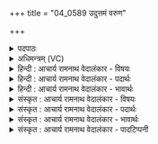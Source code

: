 +++
title = "04_0589 उदुत्तमं वरुण"

+++
<details><summary>पदपाठः</summary>

उ꣢त्। उ꣣त्तम꣢म्। व꣣रुण। पा꣡श꣢꣯म्। अ꣣स्म꣢त्। अ꣡व꣢꣯। अ꣣धम꣢म्। वि। म꣣ध्यम꣢म्। श्र꣣थाय। अ꣡थ꣢꣯। आ꣣दित्य। आ। दित्य। व्रते꣢। व꣣य꣢म्। त꣡व꣢꣯। अ꣣नाग꣡सः꣢। अ꣣न्। आग꣡सः꣢। अ꣡दि꣢꣯तये। अ। दि꣣तये। स्याम। ५८९।
</details>

<details><summary>अधिमन्त्रम् (VC)</summary>

- वरुणः
- शुनःशेप आजीगर्तिः कृत्रिमो देवरातो वैश्वामित्रो वा
- त्रिष्टुप्
- धैवतः
- आरण्यं काण्डम्
</details>

<details><summary>हिन्दी : आचार्य रामनाथ वेदालंकार - विषयः</summary>

अगले मन्त्र का वरुण देवता है। परमात्मा से प्रार्थना की गयी है।
</details>

<details><summary>हिन्दी : आचार्य रामनाथ वेदालंकार - पदार्थः</summary>

पदार्थान्वयभाषाः -  हे (वरुण) मोक्षप्राप्ति के लिए सब मनुष्यों से वरे जानेवाले परमात्मन् ! आप (उत्तमं पाशम्) उत्कृष्ट कर्मों के बन्धन रूप उत्तम पाश को (अस्मत्) हमसे (उत्) उत्कृष्ट फलप्रदान द्वारा छुड़ा दीजिए, (अधमम्) निकृष्ट कर्मों के बन्धन रूप अधम पाश को (अव) निकृष्ट फलप्रदान द्वारा छुड़ा दीजिए, (मध्यमम्) मध्यम कर्मों के बन्धन रूप मध्यम पाश को (वि श्रथाय) विविध फल देकर छुड़ा दीजिए। (अथ) उसके पश्चात्, हे (आदित्य) नित्यमुक्त, अविनाशी, आदित्य के समान प्रकाशमान, सर्वप्रकाशक परमात्मन् ! (तव) आपके (व्रते) निष्काम कर्म में चलते हुए (वयम्) हम (अनागसः) निष्पाप होते हुए (अदितये) मोक्ष के अधिकारी (स्याम) हो जाएँ ॥ अथवा उत्तम पाश है आत्मा के ज्ञान आदि के ग्रहण में जो बाधक होते हैं, उनसे किया गया बन्धन, मध्यम पाश है मन के श्रेष्ठ संकल्प आदि में जो बाधक होते हैं, उनसे किया गया बन्धन, अधम पाश है शरीर के व्यापार में जो बाधक रोग आदि होते हैं उनसे किया गया बन्धन। उन पाशों से छुड़ाकर परमेश्वर अथवा योगी गुरु हमें सुख का अधिकारी बना देवे ॥४॥
</details>

<details><summary>हिन्दी : आचार्य रामनाथ वेदालंकार - भावार्थः</summary>

भावार्थभाषाः -  मनुष्य सभी सकाम कर्मों का फल अवश्य पाता है। जो लोग निष्काम होकर परमेश्वर के व्रत में रहते हुए निष्पाप जीवन व्यतीत करते हैं, वे ही मोक्ष के अधिकारी होते हैं ॥४॥
</details>

<details><summary>संस्कृत : आचार्य रामनाथ वेदालंकार - विषयः</summary>

अथ वरुणो देवता। परमात्मा प्रार्थ्यते।
</details>

<details><summary>संस्कृत : आचार्य रामनाथ वेदालंकार - पदार्थः</summary>

पदार्थान्वयभाषाः -  हे (वरुण) मोक्षप्राप्तये सर्वैर्जनैर्व्रियमाण परमात्मन् ! त्वम् (उत्तमं पाशम्) उत्कृष्टकर्मबन्धनरूपम् उत्तमं पाशम् (अस्मत्) अस्माकं सकाशात् (उत्) उत्-श्रथाय उत्कृष्टफलप्रदानेन उन्मोचय, (अधमम्) निकृष्टकर्मबन्धनरूपम् अधमं पाशम् (अव) अवश्रथाय निकृष्टफलप्रदानेन अवमोचय (मध्यमम्) मध्यमकर्मबन्धनरूपं मध्यमं पाशम् (वि श्रथाय) विविधफलप्रदानेन विमोचय। श्रथ दौर्बल्ये, श्रथान इति प्राप्ते ‘छन्दसि शायजपि। अ० ३।१।८४’ इति श्नः शायजादेशः। (अथ) तदनन्तरम्, हे (आदित्य) नित्यमुक्त, अविनश्वर, आदित्यवत् प्रकाशमान, सर्वप्रकाशक परमात्मन् ! (तव व्रते) त्वदीयनिष्कामकर्मणि चलन्तः (वयम् अनागसः) निष्पापाः सन्तः (अदितये) मोक्षाय (स्याम) अधिकारिणः सम्पद्येमहि ॥२ उत्कृष्टनिकृष्टमध्यमकर्मभिस्तथातथाविधमेव फलं प्राप्नोतीत्यन्यत्राप्युक्तम्। ‘अथैकयोर्ध्व उदानः पुण्येन पुण्यं लोकं नयति, पापेन पापम्, उभाभ्यामेव मनुष्यलोकम्’ (प्रश्न० ३।७) इति, “यथाकारी यथाचारी तथा भवति। साधुकारी साधुर्भवति, पापकारी पापो भवति। पुण्यः पुण्येन कर्मणा भवति, पापः पापेन” (बृहदा० ४।४।५) इति च ॥ निष्कामकर्मणश्च महत्त्वमेवं वर्ण्यते—‘योऽकामो निष्काम आप्तकाम आत्मकामो न तस्य प्राणा उत्क्रामन्ति बह्मैव सन् ब्रह्माप्येति ॥ तदेष श्लोको भवति—यदा सर्वे प्रमुच्यन्ते कामा येऽस्य हृदि श्रिताः। अथ मर्त्योऽमृतो भवत्यत्र ब्रह्म समश्नुते’ इति। बृहदा० ४।४।६-७ ॥ यद्वा उत्तमः पाशः आत्मनो ज्ञानादिग्रहणे ये बाधकास्तत्कृतं बन्धनम्, मध्यमः पाशः मनसः श्रेष्ठसंकल्पादौ ये बाधकास्तत्कृतं बन्धनम्, अधमः पाशः शरीरस्य व्यापारे ये बाधका रोगादयस्तत्कृतं बन्धनम्। तेभ्यः पाशेभ्यः उन्मुच्य परमेश्वरो योगो गुरुर्वाऽस्मान् सुखाधिकारिणः कुर्यात्।
</details>

<details><summary>संस्कृत : आचार्य रामनाथ वेदालंकार - भावार्थः</summary>

भावार्थभाषाः -  मनुष्यः सर्वेषामेव सकामकर्मणां फलमवश्यं प्राप्नोति। ये तु निष्कामाः सन्तः परमेश्वरस्य व्रते निष्पापं जीवनं यापयन्ति त एव मोक्षाधिकारिणो जायन्ते ॥४॥
</details>

<details><summary>संस्कृत : आचार्य रामनाथ वेदालंकार - पादटिप्पनी</summary>

टिप्पणी:   १. ऋ० १।२४।१५, य० १२।१२ ‘अथा वयमादित्य व्रते तवा’ इति पाठः। अथ० ७।८३।३, १८।४।६९ उभयत्र ‘अधा वयमादित्य व्रते तवा’ इति पाठः, द्वितीये स्थले ऋषिः अथर्वा। २. दयानन्दर्षिर्मन्त्रेऽस्मिन् वरुणशब्देन ऋग्वेदे स्वीकर्तुमर्हमीश्वरम् यजुर्वेदे च शत्रूणां बन्धकं राजानं गृह्णाति। ‘अदितये’ इति पदं च ऋग्वेदे ‘अखण्डितसुखाय’ इति, यजुर्वेदे च ‘पृथिवीराज्याय’ इति व्याचष्टे। यजुर्वेदभाष्ये भावार्थमित्थं लिखति—“यथेश्वरस्य गुणकर्मस्वभावानुकूला धार्मिका जनाः सत्याचरणे वर्तमानाः सन्तः पापबन्धनान्मुक्त्वा सुखिनो भवन्ति तथैवोत्तमं राजानं प्राप्य प्रजाजना आनन्दिता जायन्ते” इति।
</details>
